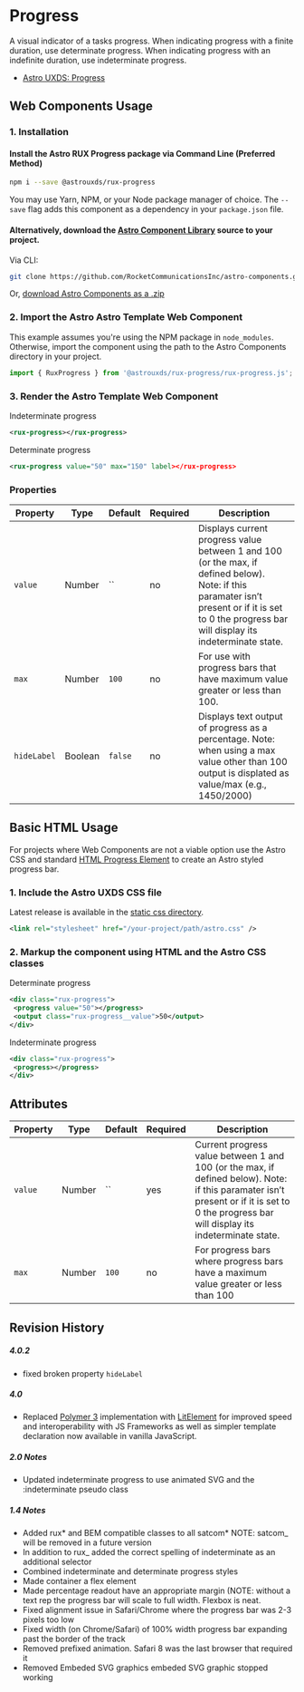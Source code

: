 # Progress

A visual indicator of a tasks progress. When indicating progress with a finite duration, use determinate progress. When indicating progress with an indefinite duration, use indeterminate progress.

- [Astro UXDS: Progress](https://astrouxds.com/ui-components/progress)

## Web Components Usage

### 1. Installation

#### Install the Astro RUX Progress package via Command Line (Preferred Method)

```sh
npm i --save @astrouxds/rux-progress
```

You may use Yarn, NPM, or your Node package manager of choice. The `--save` flag adds this component as a dependency in your `package.json` file.

#### **Alternatively**, download the [Astro Component Library](https://github.com/RocketCommunicationsInc/astro-components/src/master/) source to your project.

Via CLI:

```sh
git clone https://github.com/RocketCommunicationsInc/astro-components.git
```

Or, [download Astro Components as a .zip](https://github.com/RocketCommunicationsInc/astro-components/archive/master.zip)

### 2. Import the Astro Astro Template Web Component

This example assumes you're using the NPM package in `node_modules`. Otherwise, import the component using the path to the Astro Components directory in your project.

```javascript
import { RuxProgress } from '@astrouxds/rux-progress/rux-progress.js';
```

### 3. Render the Astro Template Web Component

Indeterminate progress

```xml
<rux-progress></rux-progress>
```

Determinate progress

```xml
<rux-progress value="50" max="150" label></rux-progress>
```

### Properties

| Property    | Type    | Default                                                                                                                                                                                                       | Required | Description                                                                                                                                      |
| ----------- | ------- | ------------------------------------------------------------------------------------------------------------------------------------------------------------------------------------------------------------- | -------- | ------------------------------------------------------------------------------------------------------------------------------------------------ |
| `value`     | Number  | `` | no | Displays current progress value between 1 and 100 (or the max, if defined below). Note: if this paramater isn’t present or if it is set to 0 the progress bar will display its indeterminate state. |
| `max`       | Number  | `100`                                                                                                                                                                                                         | no       | For use with progress bars that have maximum value greater or less than 100.                                                                     |
| `hideLabel` | Boolean | `false`                                                                                                                                                                                                       | no       | Displays text output of progress as a percentage. Note: when using a max value other than 100 output is displated as value/max (e.g., 1450/2000) |

## Basic HTML Usage

For projects where Web Components are not a viable option use the Astro CSS and standard [HTML Progress Element](https://developer.mozilla.org/en-US/docs/Web/HTML/Element/progress) to create an Astro styled progress bar.

### 1. Include the Astro UXDS CSS file

Latest release is available in the [static css directory](https://github.com/RocketCommunicationsInc/astro-components/tree/master/static/css).

```xml
<link rel="stylesheet" href="/your-project/path/astro.css" />
```

### 2. Markup the component using HTML and the Astro CSS classes

Determinate progress

```xml
<div class="rux-progress">
 <progress value="50"></progress>
 <output class="rux-progress__value">50</output>
</div>
```

Indeterminate progress

```xml
<div class="rux-progress">
 <progress></progress>
</div>
```

## Attributes

| Property | Type   | Default                                                                                                                                                                                               | Required | Description                                                                         |
| -------- | ------ | ----------------------------------------------------------------------------------------------------------------------------------------------------------------------------------------------------- | -------- | ----------------------------------------------------------------------------------- |
| `value`  | Number | `` | yes | Current progress value between 1 and 100 (or the max, if defined below). Note: if this paramater isn’t present or if it is set to 0 the progress bar will display its indeterminate state. |
| `max`    | Number | `100`                                                                                                                                                                                                 | no       | For progress bars where progress bars have a maximum value greater or less than 100 |

## Revision History

##### **4.0.2**
- fixed broken property `hideLabel`

##### **4.0**

- Replaced [Polymer 3](https://www.polymer-project.org) implementation with [LitElement](https://lit-element.polymer-project.org/) for improved speed and interoperability with JS Frameworks as well as simpler template declaration now available in vanilla JavaScript.

##### 2.0 Notes

- Updated indeterminate progress to use animated SVG and the :indeterminate pseudo class

##### 1.4 Notes

- Added rux* and BEM compatible classes to all satcom* NOTE: satcom\_ will be removed in a future version
- In addition to rux\_ added the correct spelling of indeterminate as an additional selector
- Combined indeterminate and determinate progress styles
- Made container a flex element
- Made percentage readout have an appropriate margin (NOTE: without a text rep the progress bar will scale to full width. Flexbox is neat.
- Fixed alignment issue in Safari/Chrome where the progress bar was 2-3 pixels too low
- Fixed width (on Chrome/Safari) of 100% width progress bar expanding past the border of the track
- Removed prefixed animation. Safari 8 was the last browser that required it
- Removed Embeded SVG graphics embeded SVG graphic stopped working
